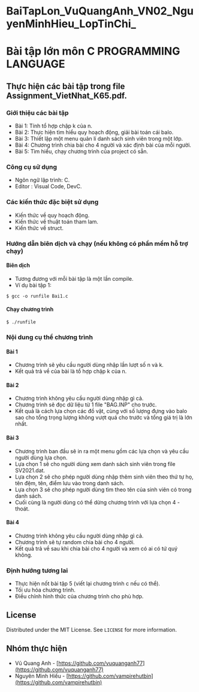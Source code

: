 # BaiTapLon_VuQuangAnh_VN02_NguyenMinhHieu_LopTinChi_
# Bài tập lớn môn C PROGRAMMING LANGUAGE

## Thực hiện các bài tập trong file Assignment_VietNhat_K65.pdf.

### Giới thiệu các bài tập
* Bài 1: Tính tổ hợp chập k của n.
* Bài 2: Thực hiện tìm hiểu quy hoạch động, giải bài toán cái balo.
* Bài 3: Thiết lập một menu quản lí danh sách sinh viên trong một lớp.
* Bài 4: Chương trình chia bài cho 4 người và xác định bài của mỗi người.
* Bài 5: Tìm hiểu, chạy chương trình của project có sẵn.

### Công cụ sử dụng
* Ngôn ngữ lập trình: C.
* Editor : Visual Code, DevC.

### Các kiến thức đặc biệt sử dụng
* Kiến thức về quy hoạch động.
* Kiến thức về thuật toán tham lam. 
* Kiến thức về struct.

### Hướng dẫn biên dịch và chạy (nếu không có phần mềm hỗ trợ chạy)
#### Biên dịch
* Tương đương với mỗi bài tập là một lần compile.
* Ví dụ bài tập 1:
```
$ gcc -o runfile Bai1.c
```
#### Chạy chương trình
```
$ ./runfile
```

### Nội dung cụ thể chương trình
#### Bài 1
* Chương trình sẽ yêu cầu người dùng nhập lần lượt số n và k.
* Kết quả trả về của bài là tổ hợp chập k của n.

#### Bài 2
* Chương trình không yêu cầu người dùng nhập gì cả.
* Chương trình sẽ đọc dữ liệu từ 1 file "BAG.INP" cho trước.
* Kết quả là cách lựa chọn các đồ vật, cùng với số lượng đựng vào balo sao cho tổng trọng lượng không vượt quá cho trước và tổng giá trị là lớn nhất.

#### Bài 3
* Chương trình ban đầu sẽ in ra một menu gồm các lựa chọn và yêu cầu người dùng lựa chọn.
* Lựa chọn 1 sẽ cho người dùng xem danh sách sinh viên trong file SV2021.dat.
* Lựa chọn 2 sẽ cho phép người dùng nhập thêm sinh viên theo thứ tự họ, tên đệm, tên, điểm lưu vào trong danh sách.
* Lựa chọn 3 sẽ cho phép người dùng tìm theo tên của sinh viên có trong danh sách.
* Cuối cùng là người dùng có thể dừng chương trình với lựa chọn 4 - thoát.

#### Bài 4
* Chương trình không yêu cầu người dùng nhập gì cả.
* Chương trình sẽ tự random chia bài cho 4 người.
* Kết quả trả về sau khi chia bài cho 4 người và xem có ai có tứ quý không.

### Định hướng tương lai
* Thực hiện nốt bài tập 5 (viết lại chương trình c nếu có thể).
* Tối ưu hóa chương trình.
* Điều chỉnh hình thức của chương trình cho phù hợp.

## License
Distributed under the MIT License. See `LICENSE` for more information.

## Nhóm thực hiện
* Vũ Quang Anh - [https://github.com/vuquanganh77](https://github.com/vuquanganh77)
* Nguyên Minh Hiếu - [https://github.com/vampirehutbin](https://github.com/vampirehutbin)
